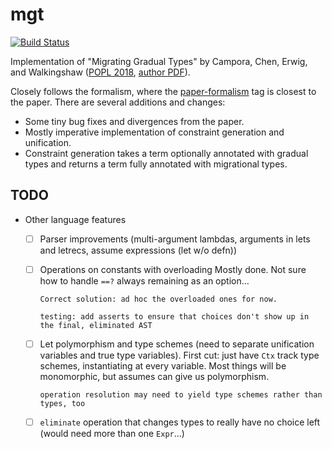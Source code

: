 # mgt
[![Build Status](https://travis-ci.com/mgree/mgt.svg?branch=main)](https://travis-ci.com/mgree/mgt)

Implementation of "Migrating Gradual Types" by Campora, Chen, Erwig, and Walkingshaw ([POPL 2018](https://dl.acm.org/doi/10.1145/3158103), [author PDF](http://web.engr.oregonstate.edu/~walkiner/papers/popl18-migrating-gradual-types.pdf)).

Closely follows the formalism, where the [paper-formalism](https://github.com/mgree/mgt/releases/tag/paper-formalism) tag is closest to the paper. There are several additions and changes:

  - Some tiny bug fixes and divergences from the paper.
  - Mostly imperative implementation of constraint generation and unification.
  - Constraint generation takes a term optionally annotated with gradual types and returns a term fully annotated with migrational types.
  
## TODO

- Other language features
  + [ ] Parser improvements (multi-argument lambdas, arguments in lets and letrecs, assume expressions (let w/o defn))
  + [ ] Operations on constants with overloading
        Mostly done. Not sure how to handle `==?` always remaining as an option...

        Correct solution: ad hoc the overloaded ones for now.
        
        testing: add asserts to ensure that choices don't show up in the final, eliminated AST
  + [ ] Let polymorphism and type schemes (need to separate unification variables and true type variables). First cut: just have `Ctx` track type schemes, instantiating at every variable. Most things will be monomorphic, but assumes can give us polymorphism.

        operation resolution may need to yield type schemes rather than types, too
  + [ ] `eliminate` operation that changes types to really have no choice left (would need more than one `Expr`...)